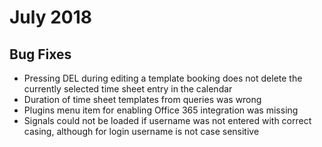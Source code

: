 # July 2018

## Bug Fixes

- Pressing DEL during editing a template booking does not delete the currently selected time sheet entry in the calendar
- Duration of time sheet templates from queries was wrong
- Plugins menu item for enabling Office 365 integration was missing
- Signals could not be loaded if username was not entered with correct casing, although for login username is not case sensitive